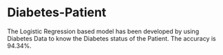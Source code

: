 # Diabetes-Patient
The Logistic Regression based model has been developed by using Diabetes Data to know the Diabetes status of the Patient. The accuracy is 94.34%.
